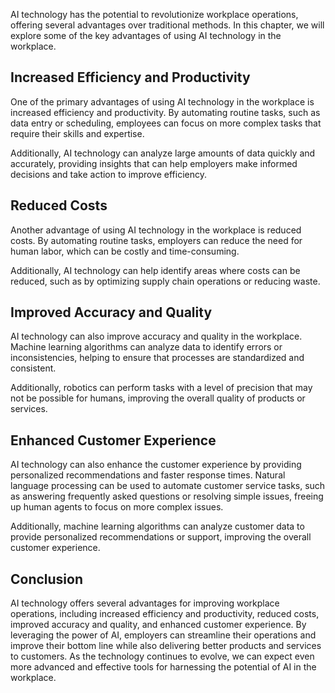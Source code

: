 

AI technology has the potential to revolutionize workplace operations, offering several advantages over traditional methods. In this chapter, we will explore some of the key advantages of using AI technology in the workplace.

Increased Efficiency and Productivity
-------------------------------------

One of the primary advantages of using AI technology in the workplace is increased efficiency and productivity. By automating routine tasks, such as data entry or scheduling, employees can focus on more complex tasks that require their skills and expertise.

Additionally, AI technology can analyze large amounts of data quickly and accurately, providing insights that can help employers make informed decisions and take action to improve efficiency.

Reduced Costs
-------------

Another advantage of using AI technology in the workplace is reduced costs. By automating routine tasks, employers can reduce the need for human labor, which can be costly and time-consuming.

Additionally, AI technology can help identify areas where costs can be reduced, such as by optimizing supply chain operations or reducing waste.

Improved Accuracy and Quality
-----------------------------

AI technology can also improve accuracy and quality in the workplace. Machine learning algorithms can analyze data to identify errors or inconsistencies, helping to ensure that processes are standardized and consistent.

Additionally, robotics can perform tasks with a level of precision that may not be possible for humans, improving the overall quality of products or services.

Enhanced Customer Experience
----------------------------

AI technology can also enhance the customer experience by providing personalized recommendations and faster response times. Natural language processing can be used to automate customer service tasks, such as answering frequently asked questions or resolving simple issues, freeing up human agents to focus on more complex issues.

Additionally, machine learning algorithms can analyze customer data to provide personalized recommendations or support, improving the overall customer experience.

Conclusion
----------

AI technology offers several advantages for improving workplace operations, including increased efficiency and productivity, reduced costs, improved accuracy and quality, and enhanced customer experience. By leveraging the power of AI, employers can streamline their operations and improve their bottom line while also delivering better products and services to customers. As the technology continues to evolve, we can expect even more advanced and effective tools for harnessing the potential of AI in the workplace.


